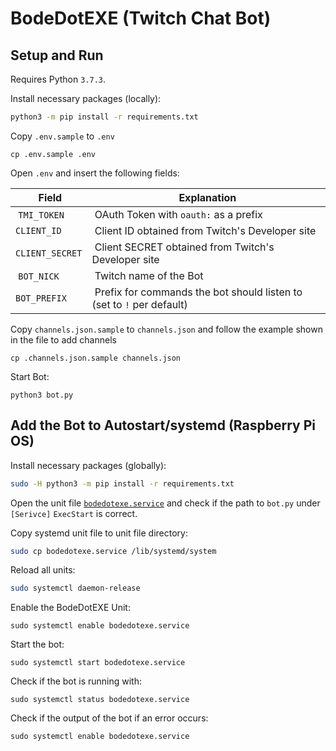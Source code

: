 # BodeDotEXE (Twitch Chat Bot)
## Setup and Run

Requires Python `3.7.3`.

Install necessary packages (locally):

```bash
python3 -m pip install -r requirements.txt
```

Copy `.env.sample` to `.env`

```
cp .env.sample .env

```

Open `.env` and insert the following fields:

| Field          | Explanation                                                           |
|----------------|-----------------------------------------------------------------------|
| `TMI_TOKEN`    | OAuth Token with `oauth:` as a prefix                                 |
| `CLIENT_ID`    | Client ID obtained from Twitch's Developer site                       |
| `CLIENT_SECRET`| Client SECRET obtained from Twitch's Developer site                   |
| `BOT_NICK`     | Twitch name of the Bot                                                | 
| `BOT_PREFIX`   | Prefix for commands the bot should listen to (set to `!` per default) |

Copy `channels.json.sample` to `channels.json` and follow the example shown in the file to add channels

```
cp .channels.json.sample channels.json
```

Start Bot:

```
python3 bot.py
```

## Add the Bot to Autostart/systemd (Raspberry Pi OS)

Install necessary packages (globally):

```bash
sudo -H python3 -m pip install -r requirements.txt
```

Open the unit file [`bodedotexe.service`](./bodedotexe.service) and check if the path to `bot.py` under `[Serivce]` `ExecStart` is correct.

Copy systemd unit file to unit file directory:

```bash
sudo cp bodedotexe.service /lib/systemd/system
```

Reload all units:

```bash
sudo systemctl daemon-release
```

Enable the BodeDotEXE Unit:

```
sudo systemctl enable bodedotexe.service
```

Start the bot:

```
sudo systemctl start bodedotexe.service
```

Check if the bot is running with:

```
sudo systemctl status bodedotexe.service
```

Check if the output of the bot if an error occurs:

```
sudo systemctl enable bodedotexe.service
```
